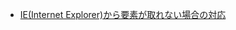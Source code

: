 

* [IE(Internet Explorer)から要素が取れない場合の対応](https://docs.uipath.com/studio/lang-ja/v2018.4/docs/internet-explorer-x64)

